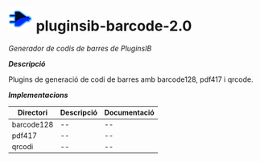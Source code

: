 # ![Logo](https://github.com/GovernIB/maven/raw/binaris/pluginsib/projectinfo_Attachments/icon.jpg) pluginsib-barcode-2.0
*Generador de codis de barres de PluginsIB*

***Descripció***

Plugins de generació de codi de barres amb barcode128, pdf417 i qrcode.


***Implementacions***

Directori | Descripció | Documentació
------------ | ------------- | -------------
barcode128 | -- | --
pdf417 | -- | --
qrcodi | -- | --
